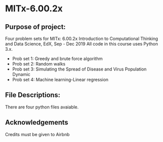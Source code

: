 # MITx-6.00.2x
## Purpose of project:
Four problem sets for MITx: 6.00.2x Introduction to Computational Thinking and Data Science, EdX, Sep - Dec 2019
All code in this course uses Python 3.x.

* Prob set 1: Greedy and brute force algorithm
* Prob set 2: Random walks
* Prob set 3: Simulating the Spread of Disease and Virus Population Dynamic
* Prob set 4: Machine learning-Linear regression

## File Descriptions:
There are four python files avaiable.

## Acknowledgements
Credits must be given to Airbnb
